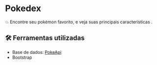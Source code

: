 # Pokedex

💥 Encontre seu pokémon favorito, e veja suas principais características .

## 🛠 Ferramentas utilizadas
- Base de dados: [PokeApi](https://pokeapi.co/)
- Bootstrap 
